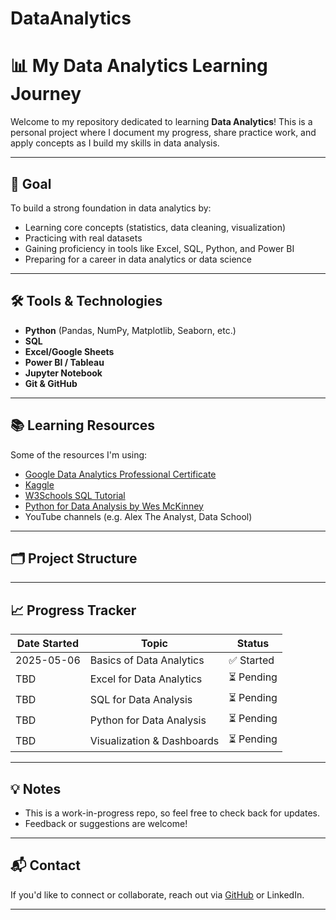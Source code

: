 # DataAnalytics
# 📊 My Data Analytics Learning Journey

Welcome to my repository dedicated to learning **Data Analytics**! This is a personal project where I document my progress, share practice work, and apply concepts as I build my skills in data analysis.

---

## 🎯 Goal

To build a strong foundation in data analytics by:
- Learning core concepts (statistics, data cleaning, visualization)
- Practicing with real datasets
- Gaining proficiency in tools like Excel, SQL, Python, and Power BI
- Preparing for a career in data analytics or data science

---

## 🛠️ Tools & Technologies

- **Python** (Pandas, NumPy, Matplotlib, Seaborn, etc.)
- **SQL**
- **Excel/Google Sheets**
- **Power BI / Tableau**
- **Jupyter Notebook**
- **Git & GitHub**

---

## 📚 Learning Resources

Some of the resources I'm using:
- [Google Data Analytics Professional Certificate](https://www.coursera.org/professional-certificates/google-data-analytics)
- [Kaggle](https://www.kaggle.com/)
- [W3Schools SQL Tutorial](https://www.w3schools.com/sql/)
- [Python for Data Analysis by Wes McKinney](https://wesmckinney.com/book/)
- YouTube channels (e.g. Alex The Analyst, Data School)

---

## 🗂️ Project Structure


---

## 📈 Progress Tracker

| Date Started | Topic                            | Status     |
|--------------|----------------------------------|------------|
| 2025-05-06   | Basics of Data Analytics         | ✅ Started |
| TBD          | Excel for Data Analytics         | ⏳ Pending |
| TBD          | SQL for Data Analysis            | ⏳ Pending |
| TBD          | Python for Data Analysis         | ⏳ Pending |
| TBD          | Visualization & Dashboards       | ⏳ Pending |

---

## 💡 Notes

- This is a work-in-progress repo, so feel free to check back for updates.
- Feedback or suggestions are welcome!

---

## 📬 Contact

If you'd like to connect or collaborate, reach out via [GitHub](https://github.com/your-username) or LinkedIn.

---


